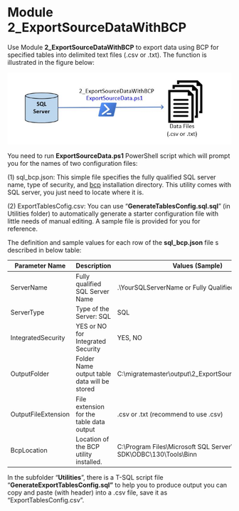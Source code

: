 # **Module 2_ExportSourceData**WithBCP

Use Module **2_ExportSourceDataWithBCP** to export data using BCP for specified tables into delimited text files (.csv or .txt).  The function is illustrated in the figure below:

![Module 2_ExportSourceData](..//images/M2_ExportSourceData.JPG)

You need to run **ExportSourceData.ps1** PowerShell script which will prompt you for the names of two configuration files:

(1)  sql_bcp.json: This simple file specifies the fully qualified SQL server name, type of security, and [bcp](https://docs.microsoft.com/en-us/sql/tools/bcp-utility?view=sql-server-ver15) installation directory. This utility comes with SQL server, you just need to locate where it is. 

(2)  ExportTablesCofig.csv: You can use “**GenerateTablesConfig.sql.sql**” (in Utilities folder) to automatically generate a starter configuration file with little needs of manual editing. A sample file is provided for you for reference. 

The definition and sample values for each row of the **sql_bcp.json** file s described in below table:

| Parameter Name      | Description                                   | Values (Sample)                                              |
| ------------------- | --------------------------------------------- | ------------------------------------------------------------ |
| ServerName          | Fully qualified SQL Server Name               | .\\YourSQLServerName or Fully Qualified  Server name         |
| ServerType          | Type of the Server: SQL                       | SQL                                                          |
| IntegratedSecurity  | YES or NO for Integrated Security             | YES, NO                                                      |
| OutputFolder        | Folder Name output table data  will be stored | C:\\migratemaster\\output\\2_ExportSourceDataWithBCP         |
| OutputFileExtension | File extension for the table  data output     | .csv or .txt (recommend to use .csv)                         |
| BcpLocation         | Location of the BCP utility  installed.       | C:\\Program Files\\Microsoft SQL  Server\\Client SDK\\ODBC\\130\\Tools\\Binn |

In the subfolder “**Utilities**”, there is a T-SQL script file “**GenerateExportTablesConfig.sql”** to help you to produce output you can copy and paste (with header) into a .csv file, save it as “ExportTablesConfig.csv”. 

